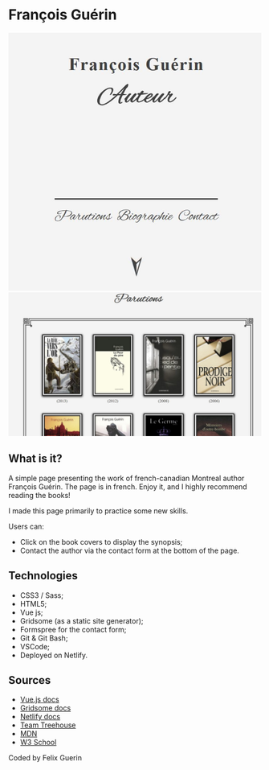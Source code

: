 # François Guérin

![Francois Guerin header](https://raw.githubusercontent.com/f-elix/francois-guerin/master/design/fgmenu.jpg)
![Francois Guerin main](https://raw.githubusercontent.com/f-elix/francois-guerin/master/design/fgmain.JPG)

## What is it?

A simple page presenting the work of french-canadian Montreal author François Guérin. The page is in french. Enjoy it, and I highly recommend reading the books!

I made this page primarily to practice some new skills. 

Users can:
- Click on the book covers to display the synopsis;
- Contact the author via the contact form at the bottom of the page.

## Technologies

- CSS3 / Sass;
- HTML5;
- Vue js;
- Gridsome (as a static site generator);
- Formspree for the contact form;
- Git & Git Bash;
- VSCode;
- Deployed on Netlify.


## Sources

- [Vue.js docs](https://vuejs.org/v2/guide/)
- [Gridsome docs](https://gridsome.org/docs)
- [Netlify docs](https://www.netlify.com/docs/)
- [Team Treehouse](https://teamtreehouse.com)
- [MDN](https://developer.mozilla.org/en-US/docs/Web) 
- [W3 School](https://www.w3schools.com/)

Coded by Felix Guerin

